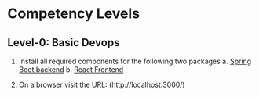 # Competency Levels

## Level-0: Basic Devops

1. Install all required components for the following two packages
  a. [Spring Boot backend](https://github.com/IITBombayWeb/playlist-spring-boot)
  b. [React Frontend](https://github.com/IITBombayWeb/playlist-react)

2. On a browser visit the URL: (http://localhost:3000/)
